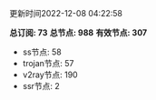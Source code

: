 更新时间2022-12-08 04:22:58

**总订阅: 73**
**总节点: 988**
**有效节点: 307**
- ss节点: 58
- trojan节点: 57
- v2ray节点: 190
- ssr节点: 2
